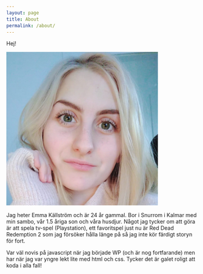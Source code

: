 ```yaml
---
layout: page
title: About
permalink: /about/
---
```


Hej! 

<img src="https://github.com/codesis/codesis.github.io/blob/master/selfie.jpg?raw=true" alt="selfie" width="400"/>

Jag heter Emma Källström och är 24 år gammal. Bor i Snurrom i Kalmar med min sambo, vår 1.5 åriga son och våra husdjur. Något jag tycker om att göra är att spela tv-spel (Playstation), ett favoritspel just nu är Red Dead Redemption 2 som jag försöker hålla länge på så jag inte kör färdigt storyn för fort. 

Var väl novis på javascript när jag började WP (och är nog fortfarande) men har när jag var yngre lekt lite med html och css. Tycker det är galet roligt att koda i alla fall!